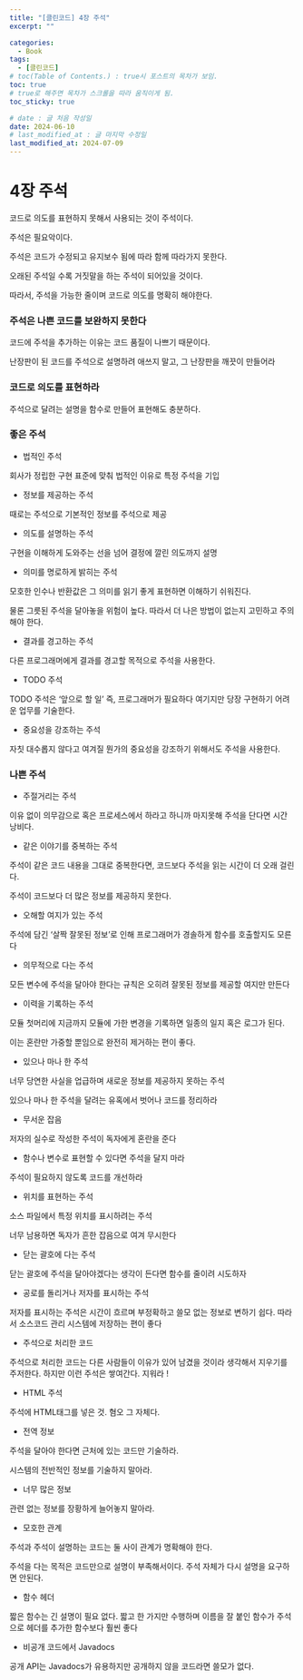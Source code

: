 ```yaml
---
title: "[클린코드] 4장 주석"
excerpt: ""

categories:
  - Book
tags:
  - [클린코드]
# toc(Table of Contents.) : true시 포스트의 목차가 보임.
toc: true
# true로 해주면 목차가 스크롤을 따라 움직이게 됨.
toc_sticky: true

# date : 글 처음 작성일
date: 2024-06-10
# last_modified_at : 글 마지막 수정일
last_modified_at: 2024-07-09
---
```


# 4장 주석

코드로 의도를 표현하지 못해서 사용되는 것이 주석이다.

주석은 필요악이다.

주석은 코드가 수정되고 유지보수 됨에 따라 함께 따라가지 못한다.

오래된 주석일 수록 거짓말을 하는 주석이 되어있을 것이다.

따라서, 주석을 가능한 줄이며 코드로 의도를 명확히 해야한다.

### 주석은 나쁜 코드를 보완하지 못한다

코드에 주석을 추가하는 이유는 코드 품질이 나쁘기 때문이다.

난장판이 된 코드를 주석으로 설명하려 애쓰지 말고, 그 난장판을 깨끗이 만들어라

### 코드로 의도를 표현하라

주석으로 달려는 설명을 함수로 만들어 표현해도 충분하다.

### 좋은 주석

- 법적인 주석

회사가 정립한 구현 표준에 맞춰 법적인 이유로 특정 주석을 기입

- 정보를 제공하는 주석

때로는 주석으로 기본적인 정보를 주석으로 제공

- 의도를 설명하는 주석

구현을 이해하게 도와주는 선을 넘어 결정에 깔린 의도까지 설명

- 의미를 명로하게 밝히는 주석

모호한 인수나 반환값은 그 의미를 읽기 좋게 표현하면 이해하기 쉬워진다.

물론 그릇된 주석을 달아놓을 위험이 높다. 따라서 더 나은 방법이 없는지 고민하고 주의해야 한다.

- 결과를 경고하는 주석

다른 프로그래머에게 결과를 경고할 목적으로 주석을 사용한다.

- TODO 주석

TODO 주석은 ‘앞으로 할 일’ 즉, 프로그래머가 필요하다 여기지만 당장 구현하기 어려운 업무를 기술한다.

- 중요성을 강조하는 주석

자칫 대수롭지 않다고 여겨질 뭔가의 중요성을 강조하기 위해서도 주석을 사용한다.

### 나쁜 주석

- 주절거리는 주석

이유 없이 의무감으로 혹은 프로세스에서 하라고 하니까 마지못해 주석을 단다면 시간 낭비다.

- 같은 이야기를 중복하는 주석

주석이 같은 코드 내용을 그대로 중복한다면, 코드보다 주석을 읽는 시간이 더 오래 걸린다.

주석이 코드보다 더 많은 정보를 제공하지 못한다.

- 오해할 여지가 있는 주석

주석에 담긴 ‘살짝 잘못된 정보’로 인해 프로그래머가 경솔하게 함수를 호출할지도 모른다

- 의무적으로 다는 주석

모든 변수에 주석을 달아야 한다는 규칙은 오히려 잘못된 정보를 제공할 여지만 만든다

- 이력을 기록하는 주석

모듈 첫머리에 지금까지 모듈에 가한 변경을 기록하면 일종의 일지 혹은 로그가 된다.

이는 혼란만 가중할 뿐임으로 완전히 제거하는 편이 좋다.

- 있으나 마나 한 주석

너무 당연한 사실을 업급하며 새로운 정보를 제공하지 못하는 주석

있으나 마나 한 주석을 달려는 유혹에서 벗어나 코드를 정리하라

- 무서운 잡음

저자의 실수로 작성한 주석이 독자에게 혼란을 준다

- 함수나 변수로 표현할 수 있다면 주석을 달지 마라

주석이 필요하지 않도록 코드를 개선하라

- 위치를 표현하는 주석

소스 파일에서 특정 위치를 표시하려는 주석

너무 남용하면 독자가 흔한 잡음으로 여겨 무시한다

- 닫는 괄호에 다는 주석

닫는 괄호에 주석을 달아야겠다는 생각이 든다면 함수를 줄이려 시도하자

- 공로를 돌리거나 저자를 표시하는 주석

저자를 표시하는 주석은 시간이 흐르며 부정확하고 쓸모 없는 정보로 변하기 쉽다. 따라서 소스코드 관리 시스템에 저장하는 편이 좋다

- 주석으로 처리한 코드

주석으로 처리한 코드는 다른 사람들이 이유가 있어 남겼을 것이라 생각해서 지우기를 주저한다. 하지만 이런 주석은 쌓여간다. 지워라 !

- HTML 주석

주석에 HTML태그를 넣은 것. 혐오 그 자체다.

- 전역 정보

주석을 달아야 한다면 근처에 있는 코드만 기술하라.

시스템의 전반적인 정보를 기술하지 말아라.

- 너무 많은 정보

관련 없는 정보를 장황하게 늘어놓지 말아라.

- 모호한 관계

주석과 주석이 설명하는 코드는 둘 사이 관계가 명확해야 한다.

주석을 다는 목적은 코드만으로 설명이 부족해서이다. 주석 자체가 다시 설명을 요구하면 안된다.

- 함수 헤더

짧은 함수는 긴 설명이 필요 없다. 짧고 한 가지만 수행하며 이름을 잘 붙인 함수가 주석으로 헤더를 추가한 함수보다 훨씬 좋다

- 비공개 코드에서 Javadocs

공개 API는 Javadocs가 유용하지만 공개하지 않을 코드라면 쓸모가 없다.
